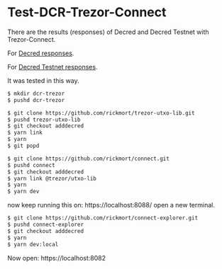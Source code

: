 # Test-DCR-Trezor-Connect

There are the results (responses) of Decred and Decred Testnet with Trezor-Connect.

For [Decred responses](./src/test-mainnet.js).

For [Decred Testnet responses](./src/test-testnet.js).

It was tested in this way.

```bash
$ mkdir dcr-trezor
$ pushd dcr-trezor
```

```bash
$ git clone https://github.com/rickmort/trezor-utxo-lib.git
$ pushd trezor-utxo-lib
$ git checkout adddecred
$ yarn link
$ yarn
$ git popd
```

```bash
$ git clone https://github.com/rickmort/connect.git
$ pushd connect
$ git checkout adddecred
$ yarn link @trezor/utxo-lib
$ yarn
$ yarn dev
```

now keep running this on: https://localhost:8088/
open a new terminal.

```bash
$ git clone https://github.com/rickmort/connect-explorer.git
$ pushd connect-explorer
$ git checkout adddecred
$ yarn
$ yarn dev:local
```

Now open: https://localhost:8082


